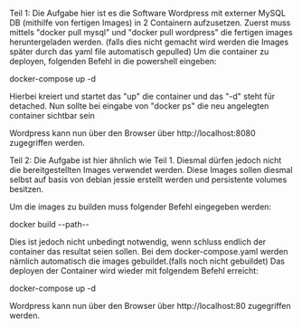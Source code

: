 Teil 1:
Die Aufgabe hier ist es die Software Wordpress mit externer MySQL DB (mithilfe von fertigen Images) in 2 Containern aufzusetzen.
Zuerst muss mittels "docker pull mysql" und "docker pull wordpress" die fertigen images heruntergeladen werden. 
(falls dies nicht gemacht wird werden die Images später durch das yaml file automatisch gepulled)
Um die container zu deployen, folgenden Befehl in die powershell eingeben:

docker-compose up -d 

Hierbei kreiert und startet das "up" die container und das "-d" steht für detached.
Nun sollte bei eingabe von "docker ps" die neu angelegten container sichtbar sein

Wordpress kann nun über den Browser über http://localhost:8080 zugegriffen werden.

Teil 2:
Die Aufgabe ist hier ähnlich wie Teil 1.
Diesmal dürfen jedoch nicht die bereitgestellten Images verwendet werden.
Diese Images sollen diesmal selbst auf basis von debian jessie erstellt werden und persistente volumes besitzen.

Um die images zu builden muss folgender Befehl eingegeben werden:

docker build --path--

Dies ist jedoch nicht unbedingt notwendig, wenn schluss endlich der container das resultat seien sollen.
Bei dem docker-compose.yaml werden nämlich automatisch die images gebuildet.(falls noch nicht gebuildet)
Das deployen der Container wird wieder mit folgendem Befehl erreicht:

docker-compose up -d 

Wordpress kann nun über den Browser über http://localhost:80 zugegriffen werden.
